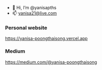 - 👋 Hi, I’m @yanisapths
- 📫 yanisa21@live.com
### Personal website
https://yanisa-poongthaisong.vercel.app
### Medium
https://medium.com/@yanisa-poongthaisong
